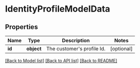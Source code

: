 # IdentityProfileModelData

## Properties
Name | Type | Description | Notes
------------ | ------------- | ------------- | -------------
**id** | **object** | The customer&#x27;s profile Id. | [optional] 

[[Back to Model list]](../README.md#documentation-for-models) [[Back to API list]](../README.md#documentation-for-api-endpoints) [[Back to README]](../README.md)


